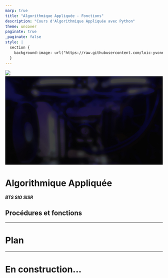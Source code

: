 ```yaml
---
marp: true
title: "Algorithmique Appliquée - Fonctions"
description: "Cours d'Algorithmique Appliquée avec Python"
theme: uncover
paginate: true
_paginate: false
style: |
  section {
    background-image: url("https://raw.githubusercontent.com/loic-yvonnet/algo-appliquee/master/assets/bg_normal.jpg");
  }
---
```


![](#fff)
![bg](https://raw.githubusercontent.com/loic-yvonnet/algo-appliquee/master/assets/bg_title.jpg)


# <!--fit--> Algorithmique Appliquée

##### BTS SIO SISR

## Procédures et fonctions


<!-- On commence les choses sérieuses ! -->

---

# Plan

---

# En construction...
